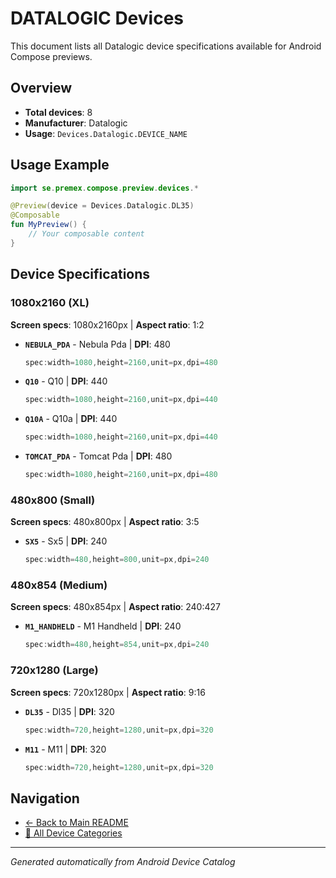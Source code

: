 # DATALOGIC Devices

This document lists all Datalogic device specifications available for Android Compose previews.

## Overview

- **Total devices**: 8
- **Manufacturer**: Datalogic
- **Usage**: `Devices.Datalogic.DEVICE_NAME`

## Usage Example

```kotlin
import se.premex.compose.preview.devices.*

@Preview(device = Devices.Datalogic.DL35)
@Composable
fun MyPreview() {
    // Your composable content
}
```

## Device Specifications

### 1080x2160 (XL)

**Screen specs**: 1080x2160px | **Aspect ratio**: 1:2

- **`NEBULA_PDA`** - Nebula Pda | **DPI**: 480
  ```kotlin
  spec:width=1080,height=2160,unit=px,dpi=480
  ```

- **`Q10`** - Q10 | **DPI**: 440
  ```kotlin
  spec:width=1080,height=2160,unit=px,dpi=440
  ```

- **`Q10A`** - Q10a | **DPI**: 440
  ```kotlin
  spec:width=1080,height=2160,unit=px,dpi=440
  ```

- **`TOMCAT_PDA`** - Tomcat Pda | **DPI**: 480
  ```kotlin
  spec:width=1080,height=2160,unit=px,dpi=480
  ```

### 480x800 (Small)

**Screen specs**: 480x800px | **Aspect ratio**: 3:5

- **`SX5`** - Sx5 | **DPI**: 240
  ```kotlin
  spec:width=480,height=800,unit=px,dpi=240
  ```

### 480x854 (Medium)

**Screen specs**: 480x854px | **Aspect ratio**: 240:427

- **`M1_HANDHELD`** - M1 Handheld | **DPI**: 240
  ```kotlin
  spec:width=480,height=854,unit=px,dpi=240
  ```

### 720x1280 (Large)

**Screen specs**: 720x1280px | **Aspect ratio**: 9:16

- **`DL35`** - Dl35 | **DPI**: 320
  ```kotlin
  spec:width=720,height=1280,unit=px,dpi=320
  ```

- **`M11`** - M11 | **DPI**: 320
  ```kotlin
  spec:width=720,height=1280,unit=px,dpi=320
  ```

## Navigation

- [← Back to Main README](../../README.md)
- [📱 All Device Categories](../README.md)

---
*Generated automatically from Android Device Catalog*

